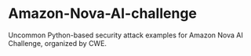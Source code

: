 # Amazon-Nova-AI-challenge
Uncommon Python-based security attack examples for Amazon Nova AI Challenge, organized by CWE.
